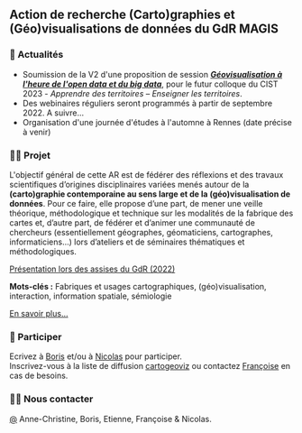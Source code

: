 ## Action de recherche (Carto)graphies et (Géo)visualisations de données du GdR MAGIS

### 🍿 Actualités

- Soumission de la V2 d'une proposition de session [_**Géovisualisation à l'heure de l'open data et du big data**_](https://github.com/magisAR9/CIST2023), pour le futur colloque du CIST 2023 - _Apprendre des territoires – Enseigner les territoires_. </br>
- Des webinaires réguliers seront programmés à partir de septembre 2022. A suivre...</br>
- Organisation d'une journée d'études à l'automne à Rennes (date précise à venir)

### 👩‍💻 Projet
L'objectif général de cette AR est de fédérer des réflexions et des travaux scientifiques d’origines disciplinaires variées menés autour de la **(carto)graphie contemporaine au sens large et de la (géo)visualisation de données**. Pour ce faire, elle propose d’une part, de mener une veille théorique, méthodologique et technique sur les modalités de la fabrique des cartes et, d’autre part, de fédérer et d’animer une communauté de chercheurs (essentiellement géographes, géomaticiens, cartographes, informaticiens...) lors d’ateliers et de séminaires thématiques et méthodologiques.

[Présentation lors des assises du GdR (2022)](https://docs.google.com/presentation/d/1vMbVFTlbGGtZzkIO2-XujwNUK82SWf_EGzqYgBKjX0E/edit#slide=id.p)

**Mots-clés :** Fabriques et usages cartographiques, (géo)visualisation, interaction, information spatiale, sémiologie

[En savoir plus...](https://github.com/magisAR9/project)

### 🌈 Participer
Ecrivez à [Boris](mailto:boris.mericskay@univ-rennes2.fr) et/ou à [Nicolas](mailto:nicolas.lambert@cnrs.fr) pour participer. </br>
Inscrivez-vous à la liste de diffusion [cartogeoviz](http://listes.ifsttar.fr/wws/info/cartogeoviz-magis) ou contactez [Françoise](mailto:francoise.bahoken@univ-eiffel.fr) en cas de besoins.

### 🙋‍♀️ Nous contacter
[@](mailto:robin.cura@parisgeo.cnrs.fr,francoise.bahoken@univ-eiffel.fr,anne-christine.bronner@misha.fr,etienne.come@univ-eiffel.fr,boris.mericskay@univ-rennes2.fr,nicolas.lambert@cnrs.fr) Anne-Christine, Boris, Etienne, Françoise & Nicolas. 


<!--

**Here are some ideas to get you started:**

🙋‍♀️ A short introduction - what is your organization all about?
🌈 Contribution guidelines - how can the community get involved?
👩‍💻 Useful resources - where can the community find your docs? Is there anything else the community should know?
🍿 Fun facts - what does your team eat for breakfast?
🧙 Remember, you can do mighty things with the power of [Markdown](https://docs.github.com/github/writing-on-github/getting-started-with-writing-and-formatting-on-github/basic-writing-and-formatting-syntax)
-->
